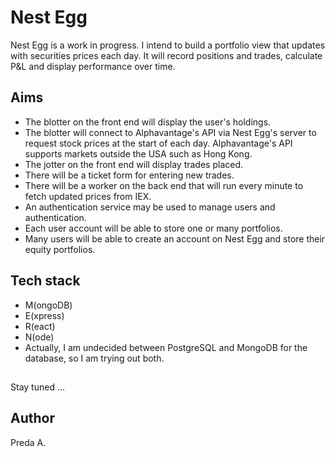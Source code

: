 # Nest Egg

Nest Egg is a work in progress.
I intend to build a portfolio view that updates with securities prices each day.
It will record positions and trades, calculate P&L and display performance over time.

## Aims
* The blotter on the front end will display the user's holdings.
* The blotter will connect to Alphavantage's API via Nest Egg's server to request stock prices at the start of each day. Alphavantage's API supports markets outside the USA such as Hong Kong.
* The jotter on the front end will display trades placed.
* There will be a ticket form for entering new trades.
* There will be a worker on the back end that will run every minute to fetch updated prices from IEX.
* An authentication service may be used to manage users and authentication.
* Each user account will be able to store one or many portfolios.
* Many users will be able to create an account on Nest Egg and store their equity portfolios.

## Tech stack
* M(ongoDB)
* E(xpress)
* R(eact)
* N(ode)
* Actually, I am undecided between PostgreSQL and MongoDB for the database, so I am trying out both.

##
Stay tuned ...

## Author
Preda A.
